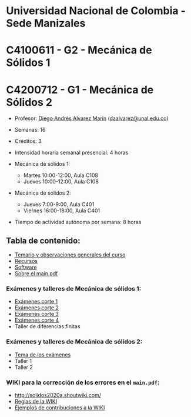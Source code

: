# Universidad Nacional de Colombia - Sede Manizales
# C4100611 - G2 - Mecánica de Sólidos 1
# C4200712 - G1 - Mecánica de Sólidos 2

- Profesor: [Diego Andrés Alvarez Marín](https://sites.google.com/site/diegoandresalvarezmarin/alvarezCV_internet.pdf) (daalvarez@unal.edu.co)
- Semanas: 16
- Créditos: 3
- Intensidad horaria semanal presencial: 4 horas
- Mecánica de sólidos 1:
  - Martes 10:00-12:00, Aula C108
  - Jueves 10:00-12:00, Aula C108
- Mecánica de sólidos 2:
  - Jueves 7:00-9:00, Aula C401
  - Viernes 16:00-18:00, Aula C401

- Tiempo de actividad autónoma por semana: 8 horas

## Tabla de contenido:
- [Temario y observaciones generales del curso](docs/01_-_temario.md)
- [Recursos](docs/02_-_recursos.md)
- [Software](docs/03_-_software.md)
- [Sobre el main.pdf](docs/04_-_main_pdf.md)
### Exámenes y talleres de Mecánica de sólidos 1:
  * [Exámenes corte 1](docs/05a_-_Examen_1_Sol1.md)
  * [Exámenes corte 2](docs/05b_-_Examen_2_Sol1.md)
  * [Exámenes corte 3](docs/05c_-_Examen_3_Sol1.md)
  * [Exámenes corte 4](docs/05d_-_Examen_4_Sol1.md)
  * Taller de diferencias finitas

### Exámenes y talleres de Mecánica de sólidos 2:
  * [Tema de los exámenes](docs/05e_-_Examenes_Sol2.md)
  * Taller 1
  * Taller 2  

### WIKI para la corrección de los errores en el `main.pdf`: 
  * http://solidos2020a.shoutwiki.com/
  * [Reglas de la WIKI](docs/WIKI_Condiciones.md)
  * [Ejemplos de contribuciones a la WIKI](docs/WIKI_Ejemplos.md)  
